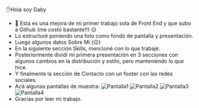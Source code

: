 ✋Hola soy Gaby
- 🌱 Esta es una mejora de mi primer trabajo sola de Front End y que subo a Github (me costó bastante!!) 😥
- Lo estructuré poniendo una foto como fondo de pantalla y presentación.
- Luego algunos datos Sobre Mi (😉)
- En la siguiente sección Skills, mencioné con lo que trabajé.
- Posteriormente dividí mi primera presentación en 3 secciones con algunos cambios en la distribución y estilo, pero manteniendo lo que hice.
- Y finalmente la sección de Contacto con un footer con las redes sociales.
- Acá algunas pantallas de muestra:
  ![Pantalla1](assets/images/screen1.jpg)
  ![Pantalla2](assets/images/screen2.jpg)
  ![Pantalla3](assets/images/screen3.jpg)
  ![Pantalla4](assets/images/screen4.jpg) 
- Gracias por leer mi trabajo.  
